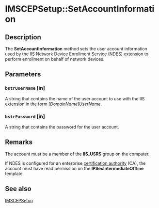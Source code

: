 # IMSCEPSetup::SetAccountInformation

## Description

The **SetAccountInformation** method sets the user account information used by the IIS Network Device Enrollment Service (NDES) extension to perform enrollment on behalf of network devices.

## Parameters

### `bstrUserName` [in]

A string that contains the name of the user account to use with the IIS extension in the form [*DomainName*\]*UserName*.

### `bstrPassword` [in]

A string that contains the password for the user account.

## Remarks

The account must be a member of the **IIS_USRS** group on the computer.

If NDES is configured for an enterprise [certification authority](https://learn.microsoft.com/windows/desktop/SecGloss/c-gly) (CA), the account must have read permission on the **IPSecIntermediateOffline** template.

## See also

[IMSCEPSetup](https://learn.microsoft.com/windows/desktop/api/casetup/nn-casetup-imscepsetup)